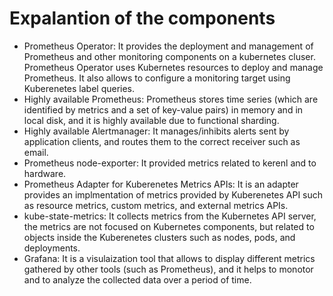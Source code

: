 # Expalantion of the components

- Prometheus Operator: It provides the deployment and management of Prometheus and other monitoring components on a kubernetes cluser. Prometheus Operator uses Kubernetes resources to deploy and manage Prometheus. It also allows to configure a monitoring target using Kuberenetes label queries.
- Highly available Prometheus: Prometheus stores time series (which are identified by metrics and a set of key-value pairs) in memory and in local disk, and it is highly available due to functional sharding.
- Highly available Alertmanager: It manages/inhibits alerts sent by application clients, and routes them to the correct receiver such as email.
- Prometheus node-exporter: It provided metrics related to kerenl and to hardware.
- Prometheus Adapter for Kuberenetes Metrics APIs: It is an adapter provides an implmentation of metrics provided by Kuberenetes API such as resource metrics, custom metrics, and external metrics APIs.
- kube-state-metrics: It collects metrics from the Kubernetes API server, the metrics are not focused on Kubernetes components, but related to objects inside the Kuberenetes clusters such as nodes, pods, and deployments.
- Grafana: It is a visulaization tool that allows to display different metrics gathered by other tools (such as Prometheus), and it helps to monotor and to analyze the collected data over a period of time.